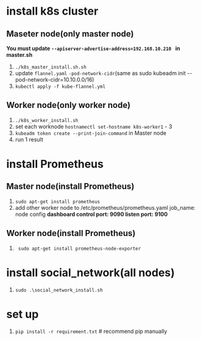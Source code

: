 # install k8s cluster
## Maseter node(only master node)
**You must update `--apiserver-advertise-address=192.168.10.210 ` in master.sh**
1. `./k8s_master_install.sh.sh`
2. update `flannel.yaml` `-pod-network-cidr`(same as sudo kubeadm init --pod-network-cidr=10.10.0.0/16)
3. `kubectl apply -f kube-flannel.yml`

## Worker node(only worker node)
1. `./k8s_worker_install.sh`
2. set each worknode `hostnamectl set-hostname k8s-worker1` - 3
3. `kubeadm token create --print-join-command` in Master node
4. run 1 result 

# install Prometheus
## Master node(install Prometheus)
1. `sudo apt-get install prometheus`
2. add other worker node to /etc/prometheus/prometheus.yaml job_name: node config 
**dashboard control port: 9090 listen port: 9100**

## Worker node(install Prometheus)
1. ` sudo apt-get install prometheus-node-exporter`

# install social_network(all nodes)
1. `sudo .\social_network_install.sh`

# set up
1. `pip install -r requirement.txt`		# recommend pip manually 